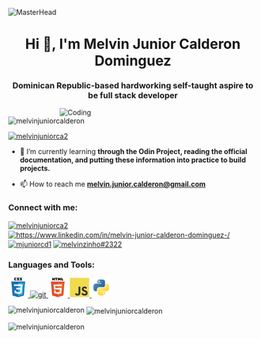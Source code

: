 ![MasterHead](https://dvokhk8ohqhd8.cloudfront.net/assets/engineering_types/full_stack/hero_image-6d2af04d8ff26b2334e0f866b3e3671b8c5e32fca0f4883c2e6a35248e36d77d.svg)
<h1 align="center">Hi 👋, I'm Melvin Junior Calderon Dominguez</h1>
<h3 align="center">Dominican Republic-based hardworking self-taught aspire to be full stack developer</h3>
<img align="right" alt="Coding" width="400" src="https://i.pinimg.com/originals/e4/26/70/e426702edf874b181aced1e2fa5c6cde.gif">


<p align="left"> <img src="https://komarev.com/ghpvc/?username=melvinjuniorcalderon&label=Profile%20views&color=0e75b6&style=flat" alt="melvinjuniorcalderon" /> </p>

<p align="left"> <a href="https://twitter.com/melvinjuniorca2" target="blank"><img src="https://img.shields.io/twitter/follow/melvinjuniorca2?logo=twitter&style=for-the-badge" alt="melvinjuniorca2" /></a> </p>

- 🌱 I’m currently learning **through the Odin Project, reading the official documentation, and putting these information into practice to build projects.**

- 📫 How to reach me **melvin.junior.calderon@gmail.com**

<h3 align="left">Connect with me:</h3>
<p align="left">
<a href="https://twitter.com/melvinjuniorca2" target="blank"><img align="center" src="https://raw.githubusercontent.com/rahuldkjain/github-profile-readme-generator/master/src/images/icons/Social/twitter.svg" alt="melvinjuniorca2" height="30" width="40" /></a>
<a href="https://linkedin.com/in/https://www.linkedin.com/in/melvin-junior-calderon-dominguez-/" target="blank"><img align="center" src="https://raw.githubusercontent.com/rahuldkjain/github-profile-readme-generator/master/src/images/icons/Social/linked-in-alt.svg" alt="https://www.linkedin.com/in/melvin-junior-calderon-dominguez-/" height="30" width="40" /></a>
<a href="https://instagram.com/mjuniorcd1" target="blank"><img align="center" src="https://raw.githubusercontent.com/rahuldkjain/github-profile-readme-generator/master/src/images/icons/Social/instagram.svg" alt="mjuniorcd1" height="30" width="40" /></a>
<a href="https://discord.gg/melvinzinho#2322" target="blank"><img align="center" src="https://raw.githubusercontent.com/rahuldkjain/github-profile-readme-generator/master/src/images/icons/Social/discord.svg" alt="melvinzinho#2322" height="30" width="40" /></a>
</p>

<h3 align="left">Languages and Tools:</h3>
<p align="left"> <a href="https://www.w3schools.com/css/" target="_blank" rel="noreferrer"> <img src="https://raw.githubusercontent.com/devicons/devicon/master/icons/css3/css3-original-wordmark.svg" alt="css3" width="40" height="40"/> </a> <a href="https://git-scm.com/" target="_blank" rel="noreferrer"> <img src="https://www.vectorlogo.zone/logos/git-scm/git-scm-icon.svg" alt="git" width="40" height="40"/> </a> <a href="https://www.w3.org/html/" target="_blank" rel="noreferrer"> <img src="https://raw.githubusercontent.com/devicons/devicon/master/icons/html5/html5-original-wordmark.svg" alt="html5" width="40" height="40"/> </a> <a href="https://developer.mozilla.org/en-US/docs/Web/JavaScript" target="_blank" rel="noreferrer"> <img src="https://raw.githubusercontent.com/devicons/devicon/master/icons/javascript/javascript-original.svg" alt="javascript" width="40" height="40"/> </a> <a href="https://www.python.org" target="_blank" rel="noreferrer"> <img src="https://raw.githubusercontent.com/devicons/devicon/master/icons/python/python-original.svg" alt="python" width="40" height="40"/> </a> </p>

<p><img align="left" src="https://github-readme-stats.vercel.app/api/top-langs?username=melvinjuniorcalderon&show_icons=true&locale=en&layout=compact" alt="melvinjuniorcalderon" /></p>

<p>&nbsp;<img align="center" src="https://github-readme-stats.vercel.app/api?username=melvinjuniorcalderon&show_icons=true&locale=en" alt="melvinjuniorcalderon" /></p>

<p><img align="center" src="https://github-readme-streak-stats.herokuapp.com/?user=melvinjuniorcalderon&" alt="melvinjuniorcalderon" /></p>
